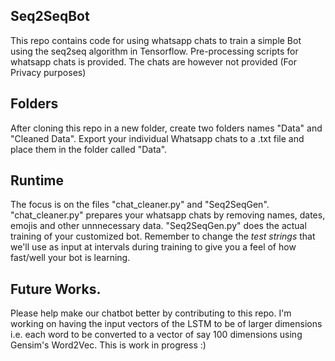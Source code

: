 ## Seq2SeqBot
This repo contains code for using whatsapp chats to train a simple Bot using the seq2seq algorithm in Tensorflow. 
Pre-processing scripts for whatsapp chats is provided. The chats are however not provided (For Privacy purposes)

## Folders
After cloning this repo in a new folder, create two folders names "Data" and "Cleaned Data". 
Export your individual Whatsapp chats to a .txt file and place them in the folder called "Data".

## Runtime
The focus is on the files "chat_cleaner.py" and "Seq2SeqGen".
"chat_cleaner.py" prepares your whatsapp chats by removing names, dates, emojis and other unnnecessary data.
"Seq2SeqGen.py" does the actual training of your customized bot. 
Remember to change the _test strings_ that we'll use as input at intervals during training to give you a feel of
how fast/well your bot is learning.

## Future Works.
Please help make our chatbot better by contributing to this repo.
I'm working on having the input vectors of the LSTM to be of larger dimensions i.e. each word to be converted to a vector of say 
100 dimensions using Gensim's Word2Vec.
This is work in progress :)


